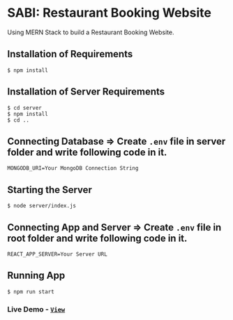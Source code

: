 # SABI: Restaurant Booking Website

Using MERN Stack to build a Restaurant Booking Website.

## Installation of Requirements

```
$ npm install
```

## Installation of Server Requirements

```
$ cd server
$ npm install
$ cd ..
```

## Connecting Database => Create `.env` file in server folder and write following code in it.

```
MONGODB_URI=Your MongoDB Connection String
```

## Starting the Server

```
$ node server/index.js
```

## Connecting App and Server => Create `.env` file in root folder and write following code in it.

```
REACT_APP_SERVER=Your Server URL
```

## Running App

```
$ npm run start
```

### Live Demo - [`View`](https://sabi.onrender.com)
